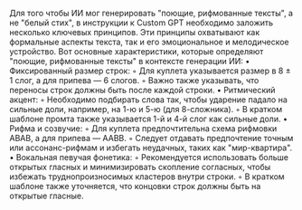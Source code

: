 Для того чтобы ИИ мог генерировать "поющие, рифмованные тексты", а не "белый стих", в инструкции к Custom GPT необходимо заложить несколько ключевых принципов. Эти принципы охватывают как формальные аспекты текста, так и его эмоциональное и мелодическое устройство.
Вот основные характеристики, которые определяют "поющие, рифмованные тексты" в контексте генерации ИИ:
•
Фиксированный размер строк:
◦
Для куплета указывается размер в 8 ± 1 слог, а для припева — 6 слогов.
◦
Важно также указывать, что переносы строк должны быть после каждой строки.
•
Ритмический акцент:
◦
Необходимо подбирать слова так, чтобы ударение падало на сильные доли, например, на 1-ю и 5-ю (для 8-сложника).
◦
В кратком шаблоне промта также указывается 1-й и 4-й слог как сильные доли.
•
Рифма и созвучие:
◦
Для куплета предпочтительна схема рифмовки ABAB, а для припева — AABB.
◦
Следует отдавать предпочтение точным или ассонанс-рифмам и избегать неудачных, таких как "мир-квартира".
•
Вокальная певучая фонетика:
◦
Рекомендуется использовать больше открытых гласных и минимизировать скопление согласных, чтобы избежать труднопроизносимых кластеров внутри строки.
◦
В кратком шаблоне также уточняется, что концовки строк должны быть на открытые гласные.
